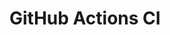# GitHub Actions CI


































































































































































































































































































































































































































































































































































































































































































































































































































































































































































































































































































































































































































































































































































































































































































































































































































































































































































































































































































































































































































































































































































































































































































































































































































































































































































































































































































































































































































































































































































































































































































































































































































































































